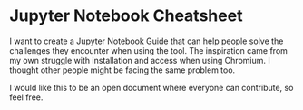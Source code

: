 # Jupyter Notebook Cheatsheet

I want to create a Jupyter Notebook Guide that can help people solve the challenges they encounter when using the tool. The inspiration came from my own struggle with installation and access when using Chromium. I thought other people might be facing the same problem too. 

I would like this to be an open document where everyone can contribute, so feel free.


